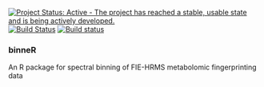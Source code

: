 [![Project Status: Active - The project has reached a stable, usable state and is being actively developed.](http://www.repostatus.org/badges/0.1.0/active.svg)](http://www.repostatus.org/#active) [![Build Status](https://travis-ci.org/jasenfinch/binneR.svg)](https://travis-ci.org/jasenfinch/binneR) [![Build status](https://ci.appveyor.com/api/projects/status/qgbik806tnd6v1up/branch/master?svg=true)](https://ci.appveyor.com/project/jasenfinch/binner/branch/master)

### binneR

An R package for spectral binning of FIE-HRMS metabolomic fingerprinting data
